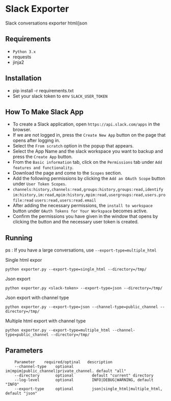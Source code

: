 # Slack Exporter

Slack conversations exporter html/json

## Requirements
* `Python 3.x`
* requests
* jinja2
 

## Installation
- pip install -r requirements.txt
- Set your slack token to env `SLACK_USER_TOKEN`

## How To Make Slack App
 - To create a Slack application, open `https://api.slack.com/apps` in the browser.
 - If we are not logged in, press the `Create New App` button on the page that opens after logging in.
 - Select the `From scratch` option in the popup that appears.
 - Select the App Name and the slack workspace you want to backup and press the `Create App` button.
 - From the `Basic information` tab, click on the `Permissions` tab under `Add features and functionality`.
 - Download the page and come to the `Scopes` section.
 - Add the following permissions by clicking the `Add an OAuth Scope` button under `User Token Scopes`.
 - `channels:history,channels:read,groups:history,groups:read,identify`
     `im:history,im:read,mpim:history,mpim:read,usergroups:read,users.profile:read`
     `users:read,users:read.email`
 - After adding the necessary permissions, the `install to workspace` button under `OAuth Tokens for Your Workspace` becomes active.
 - Confirm the permissions you have given in the window that opens by clicking the button and the necessary user token is created.

## Running
ps :  If you have a large conversations, use `--export-type=multiple_html`

Single html expor

    python exporter.py --export-type=single_html --directory=/tmp/
Json export

    python exporter.py <slack-token> --export-type=json --directory=/tmp/
Json export with channel type
    
    python exporter.py --export-type=json --channel-type=public_channel --directory=/tmp/
Multiple html export with channel type

    python exporter.py --export-type=multiple_html --channel-type=public_channel --directory=/tmp/

## Parameters
        Parameter    required/optinal   description
        --channel-type    optional        im|mpim|public_channel|private_channel. default "all"
        --directory       optional        default "current" directory
        --log-level       optional        INFO|DEBUG|WARNING, default "INFO"
        --export-type     optional        json|single_html|multiple_html, default "json"
